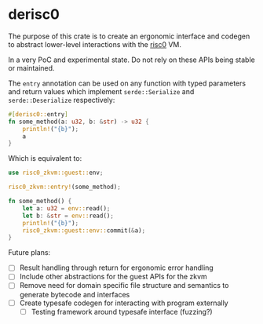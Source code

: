 # derisc0

The purpose of this crate is to create an ergonomic interface and codegen to abstract lower-level interactions with the [risc0](https://github.com/risc0/risc0) VM.

In a very PoC and experimental state. Do not rely on these APIs being stable or maintained.

The `entry` annotation can be used on any function with typed parameters and return values which implement `serde::Serialize` and `serde::Deserialize` respectively:

```rs
#[derisc0::entry]
fn some_method(a: u32, b: &str) -> u32 {
	println!("{b}");
	a
}
```

Which is equivalent to:

```rs
use risc0_zkvm::guest::env;

risc0_zkvm::entry!(some_method);

fn some_method() {
	let a: u32 = env::read();
	let b: &str = env::read();
	println!("{b}");
	risc0_zkvm::guest::env::commit(&a);
}
```

Future plans:
- [ ] Result handling through return for ergonomic error handling
- [ ] Include other abstractions for the guest APIs for the zkvm
- [ ] Remove need for domain specific file structure and semantics to generate bytecode and interfaces
- [ ] Create typesafe codegen for interacting with program externally
  - [ ] Testing framework around typesafe interface (fuzzing?)
